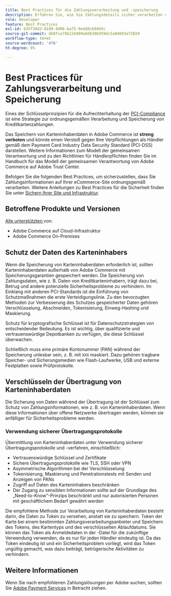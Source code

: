 ```yaml
---
title: Best Practices für die Zahlungsverarbeitung und -speicherung
description: Erfahren Sie, wie Sie Zahlungsdetails sicher verarbeiten und speichern
role: Developer
feature: Best Practices
exl-id: 635f38d3-0199-4d96-ba75-9edd0cb94b5c
source-git-commit: db0fce79b22d409e8d639b959dc5a04693e72659
workflow-type: tm+mt
source-wordcount: '478'
ht-degree: 0%

---
```


# Best Practices für Zahlungsverarbeitung und Speicherung

Eines der Schlüsselprinzipien für die Aufrechterhaltung der [PCI-Compliance](https://experienceleague.adobe.com/docs/commerce-admin/start/compliance/payments/compliance-pci.html) ist eine Strategie zur ordnungsgemäßen Verarbeitung und Speicherung von Kreditkartenzahlungen.

Das Speichern von Karteninhaberdaten in Adobe Commerce ist **streng verboten** und könnte einen Verstoß gegen Ihre Verpflichtungen als Händler gemäß dem Payment Card Industry Data Security Standard (PCI-DSS) darstellen. Weitere Informationen zum Modell der gemeinsamen Verantwortung und zu den Richtlinien für Händlerpflichten finden Sie im Handbuch für das Modell der gemeinsamen Verantwortung von Adobe Commerce [](https://www.adobe.com/content/dam/cc/en/trust-center/ungated/whitepapers/experience-cloud/adobe-commerce-shared-responsibilities-guide.pdf) auf Adobe Trust Center.

Befolgen Sie die folgenden Best Practices, um sicherzustellen, dass Sie Zahlungsinformationen auf Ihrer eCommerce-Site ordnungsgemäß verarbeiten. Weitere Anleitungen zu Best Practices für die Sicherheit finden Sie unter [Sichern Ihrer Site und Infrastruktur](../launch/security-best-practices.md).

## Betroffene Produkte und Versionen

[Alle unterstützten ](../../../release/versions.md) von:

* Adobe Commerce auf Cloud-Infrastruktur
* Adobe Commerce On-Premises

## Schutz der Daten des Karteninhabers

Wenn die Speicherung von Karteninhaberdaten erforderlich ist, sollten Karteninhaberdaten außerhalb von Adobe Commerce mit Speicherungsgarantien gespeichert werden. Die Speicherung von Zahlungsdaten, wie z. B. Daten von Kreditkarteninhabern, trägt dazu bei, Betrug und andere potenzielle Sicherheitsprobleme zu verhindern. Im Einklang mit anderen PCI-Standards ist die Einführung von Schutzmaßnahmen die erste Verteidigungslinie. Zu den bevorzugten Methoden zur Verbesserung des Schutzes gespeicherter Daten gehören Verschlüsselung, Abschneiden, Tokenisierung, Einweg-Hashing und Maskierung.

Schutz für kryptografische Schlüssel ist für Datenschutzstrategien von entscheidender Bedeutung. Es ist wichtig, über qualifizierte und vertrauenswürdige Depotbanken zu verfügen, die diese Schlüssel überwachen.

Schließlich muss eine primäre Kontonummer (PAN) während der Speicherung unlesbar sein, z. B. mit `XXX` maskiert. Dazu gehören tragbare Speicher- und Sicherungsmedien wie Flash-Laufwerke, USB und externe Festplatten sowie Prüfprotokolle.

## Verschlüsseln der Übertragung von Karteninhaberdaten

Die Sicherung von Daten während der Übertragung ist der Schlüssel zum Schutz von Zahlungsinformationen, wie z. B. von Karteninhaberdaten. Wenn diese Informationen über offene Netzwerke übertragen werden, können sie anfälliger für Sicherheitsprobleme werden.

### Verwendung sicherer Übertragungsprotokolle

Übermittlung von Karteninhaberdaten unter Verwendung sicherer Übertragungsprotokolle und -verfahren, einschließlich:

* Vertrauenswürdige Schlüssel und Zertifikate
* Sichere Übertragungsprotokolle wie TLS, SSH oder VPN
* Asymmetrische Algorithmen bei der Verschlüsselung
* Tokenisierung, Maskierung und Penetrationstests mit Senden und Anzeigen von PANs
* Zugriff auf Daten des Karteninhabers beschränken
* Der Zugang zu sensiblen Informationen sollte auf der Grundlage des „Need-to-Know“-Prinzips beschränkt und nur autorisierten Personen mit geschäftlichem Bedarf gewährt werden

Die empfohlene Methode zur Verarbeitung von Karteninhaberdaten besteht darin, die Daten zu Token zu versehen, anstatt sie zu speichern. Token der Karte bei einem bestimmten Zahlungsverarbeitungsanbieter und Speichern des Tokens, des Kartentyps und des verschlüsselten Ablaufdatums. Sie können das Token als Anmeldedaten in der -Datei für die zukünftige Verwendung verwenden, da es nur für jeden Händler eindeutig ist. Da das Token eindeutig ist und ein Sicherheitsproblem vorliegt, wird das Token ungültig gemacht, was dazu beiträgt, betrügerische Aktivitäten zu verhindern.

## Weitere Informationen

Wenn Sie nach empfohlenen Zahlungslösungen per Adobe suchen, sollten Sie [Adobe Payment Services](https://experienceleague.adobe.com/docs/commerce-merchant-services/payment-services/overview.html) in Betracht ziehen.
